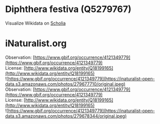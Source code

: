 
Diphthera festiva (Q5279767)
============================
  
Visualize Wikidata on [Scholia](https://scholia.toolforge.org/taxon/Q5279767)
# iNaturalist.org
  
Observation: [https://www.gbif.org/occurrence/4121349779](https://www.gbif.org/occurrence/4121349779)  
License: [http://www.wikidata.org/entity/Q18199165](http://www.wikidata.org/entity/Q18199165)  
![https://www.gbif.org/occurrence/4121349779](https://inaturalist-open-data.s3.amazonaws.com/photos/279677710/original.jpeg)  
Observation: [https://www.gbif.org/occurrence/4121349779](https://www.gbif.org/occurrence/4121349779)  
License: [http://www.wikidata.org/entity/Q18199165](http://www.wikidata.org/entity/Q18199165)  
![https://www.gbif.org/occurrence/4121349779](https://inaturalist-open-data.s3.amazonaws.com/photos/279678344/original.jpeg)